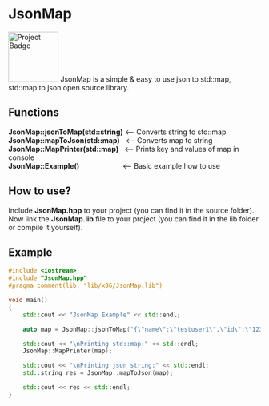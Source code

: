 # JsonMap 
<img src="https://ci.appveyor.com/api/projects/status/github/deniz617/jsonmap?branch=master&svg=true" alt="Project Badge" width="100">
JsonMap is a simple &amp; easy to use json to std::map, std::map to json open source library.

## Functions
<strong>JsonMap::jsonToMap(std::string)</strong>	<-- Converts string to std::map</br>
<strong>JsonMap::mapToJson(std::map)</strong>		&nbsp;&nbsp;<-- Converts map to string</br>
<strong>JsonMap::MapPrinter(std::map)</strong>      	&nbsp;&nbsp;<-- Prints key and values of map in console</br>
<strong>JsonMap::Example()</strong>&nbsp; &nbsp; &nbsp; &nbsp; &nbsp; &nbsp; &nbsp; &nbsp; &nbsp; &nbsp; &nbsp; <-- Basic example how to use</br>

## How to use?
Include <strong>JsonMap.hpp</strong> to your project (you can find it in the source folder).</br> Now link the <strong>JsonMap.lib</strong> file to your project (you can find it in the lib folder or compile it yourself).</br>

## Example
```cpp
#include <iostream>
#include "JsonMap.hpp"
#pragma comment(lib, "lib/x86/JsonMap.lib")

void main()
{
	std::cout << "JsonMap Example" << std::endl;

	auto map = JsonMap::jsonToMap("{\"name\":\"testuser1\",\"id\":\"12345\", \"level\":\"64\",\"rank\":\"1\"}");

	std::cout << "\nPrinting std::map:" << std::endl;
	JsonMap::MapPrinter(map);

	std::cout << "\nPrinting json string:" << std::endl;
	std::string res = JsonMap::mapToJson(map);

	std::cout << res << std::endl;
}
```
